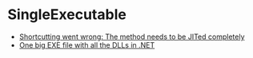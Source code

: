 # SingleExecutable

* [Shortcutting went wrong: The method needs to be JITed completely](http://blog.cincura.net/233585-shortcutting-went-wrong-the-method-needs-to-be-jited-completely/)
* [One big EXE file with all the DLLs in .NET](http://blog.cincura.net/233581-one-big-exe-file-with-all-the-dlls-in-net/)